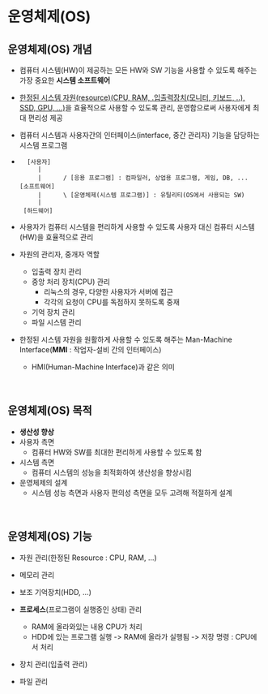 # 운영체제(OS)

## 운영체제(OS) 개념

- 컴퓨터 시스템(HW)이 제공하는 모든 HW와 SW 기능을 사용할 수 있도록 해주는 가장 중요한 **시스템 소프트웨어**

- <u>한정된 시스템 자원(resource)(CPU, RAM, .입출력장치(모니터, 키보드, ..), SSD, GPU, ...)</u>을 효율적으로 사용할 수 있도록 관리, 운영함으로써 사용자에게 최대 편리성 제공

- 컴퓨터 시스템과 사용자간의 인터페이스(interface, 중간 관리자) 기능을 담당하는 시스템 프로그램

- ```
    [사용자]
       |
       |      / [응용 프로그램] : 컴파일러, 상업용 프로그램, 게임, DB, ...
  [소프트웨어]   
       |      \ [운영체제(시스템 프로그램)] : 유틸리티(OS에서 사용되는 SW)
       |
   [하드웨어]
  ```

- 사용자가 컴퓨터 시스템을 편리하게 사용할 수 있도록 사용자 대신 컴퓨터 시스템(HW)을 효율적으로 관리
- 자원의 관리자, 중개자 역할
  - 입출력 장치 관리
  - 중앙 처리 장치(CPU) 관리
    - 리눅스의 경우, 다양한 사용자가 서버에 접근
    - 각각의 요청이 CPU를 독점하지 못하도록 중재
  - 기억 장치 관리
  - 파일 시스템 관리
- 한정된 시스템 자원을 원활하게 사용할 수 있도록 해주는 Man-Machine Interface(**MMI** : 작업자-설비 간의 인터페이스)
  
  - HMI(Human-Machine Interface)과 같은 의미

<br />

## 운영체제(OS) 목적

- **생산성 향상**
- 사용자 측면
  - 컴퓨터 HW와 SW를 최대한 편리하게 사용할 수 있도록 함
- 시스템 측면
  - 컴퓨터 시스템의 성능을 최적화하여 생산성을 향상시킴
- 운영체제의 설계
  - 시스템 성능 측면과 사용자 편의성 측면을 모두 고려해 적절하게 설계

<br />

## 운영체제(OS) 기능

- 자원 관리(한정된 Resource : CPU, RAM, ...)
- 메모리 관리
- 보조 기억장치(HDD, ...)
- **프로세스**(프로그램이 실행중인 상태) 관리
  - RAM에 올라와있는 내용 CPU가 처리
  - HDD에 있는 프로그램 실행 -> RAM에 올라가 실행됨 -> 저장 명령 : CPU에서 처리

- 장치 관리(입출력 관리)
- 파일 관리